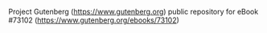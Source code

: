 Project Gutenberg (https://www.gutenberg.org) public repository
for eBook #73102 (https://www.gutenberg.org/ebooks/73102)
